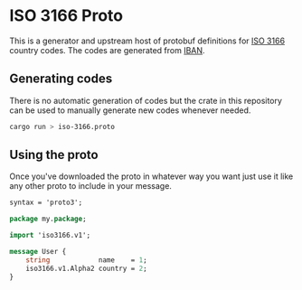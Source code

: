 # ISO 3166 Proto

This is a generator and upstream host of protobuf definitions for [ISO 3166]
country codes. The codes are generated from [IBAN].

## Generating codes

There is no automatic generation of codes but the crate in this repository can be used to manually generate new codes whenever needed.

```sh
cargo run > iso-3166.proto
```

## Using the proto

Once you've downloaded the proto in whatever way you want just use it like any other proto to include in your message.

```proto
syntax = 'proto3';

package my.package;

import 'iso3166.v1';

message User {
    string            name    = 1;
    iso3166.v1.Alpha2 country = 2;
}
```

  [IBAN]: https://www.iban.com/country-codes
  [ISO 3166]: https://www.iso.org/iso-3166-country-codes.html
